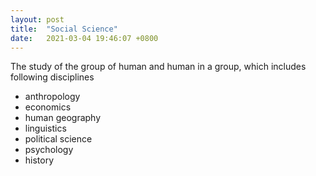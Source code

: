 ```yaml
---
layout: post
title:  "Social Science"
date:   2021-03-04 19:46:07 +0800
---
```


The study of the group of human and human in a group, which includes following disciplines

- anthropology
- economics
- human geography
- linguistics
- political science
- psychology
- history